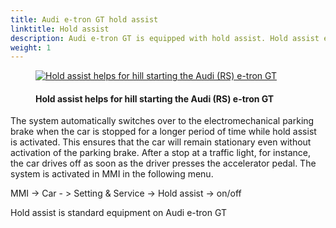 ```yaml
---
title: Audi e-tron GT hold assist
linktitle: Hold assist
description: Audi e-tron GT is equipped with hold assist. Hold assist enables convenient drive-offs when the car is on the usual inclines and descents of street traffic, and it prevents the vehicle from rolling.
weight: 1
---
```

<!-- markdownlint-disable MD033 -->
<figure>
    <a href="https://media.electrichasgoneaudi.net/multimedia/models/e-tron-gt/technology/drivingassistance/holdassist/holdassist.jpg">
        <img src="https://media.electrichasgoneaudi.net/multimedia/models/e-tron-gt/technology/drivingassistance/holdassist/holdassists.jpg"
        class="img-fluid" alt="Hold assist helps for hill starting the Audi (RS) e-tron GT" title="Hold assist helps for hill starting the Audi (RS) e-tron GT">
    </a>
    <figcaption><h4>Hold assist helps for hill starting the Audi (RS) e-tron GT</h4></figcaption>
</figure>

The system automatically switches over to the electromechanical parking brake when the car is stopped for a longer period of time while hold assist is activated. This ensures that the car will remain stationary even without activation of the parking brake. After a stop at a traffic light, for instance, the car drives off as soon as the driver presses the accelerator pedal. The system is activated in MMI in the following menu.

MMI -> Car - > Setting & Service -> Hold assist -> on/off

Hold assist is standard equipment on Audi e-tron GT
